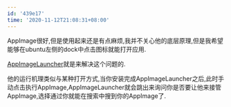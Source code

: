 ```yaml
---
id: '439e17'
time: '2020-11-12T21:08:31+08:00'
---
```

AppImage很好,但是使用起来还是有点麻烦,我并不关心他的底层原理,但是我希望能够在ubuntu左侧的dock中点击图标就能打开应用.

[AppImageLauncher](https://github.com/TheAssassin/AppImageLauncher)就是来解决这个问题的.

他的运行机理类似与某种打开方式,当你安装完成AppImageLauncher之后,此时手动点击执行AppImage,AppImageLauncher就会跳出来询问你是否要让他来接管AppImage,选择通过你就能在搜索中搜到你的AppImage了.